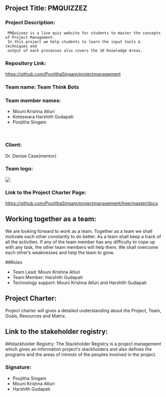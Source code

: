 ## Project Title: PMQUIZZEZ 

### Project Description: 
     PMQuizzez is a live quiz website for students to master the concepts of Project Management. 
     In this project we help students to learn the input tools & techniques and 
     output of each processes also covers the 10 Knowledge Areas. 

### Repository Link:
https://github.com/PoojithaSingam/projectmanagement
     
### Team name: Team Think Bots

### Team member names:

- Mouni Krishna Atluri
- Koteswara Harshith Gudapati
- Poojitha Singam
<br>

### Client: 
Dr. Denise Case(mentor)
<br>

### Team logo:
![](https://github.com/PoojithaSingam/projectmanagement/blob/master/poo.PNG)

### Link to the Project Charter Page:
https://github.com/PoojithaSingam/projectmanagement/tree/master/docs
<br>

## Working together as a team:	
We are looking forward to work as a team. Together as a team we shall motivate each other constantly to do better. As a team shall keep a track of all the activities. If any of the team member has any difficulty to cope up with any task, the other team members will help them. We shall overcome each other’s weaknesses and help the team to grow.

##Roles

- Team Lead: Mouni Krishna Atluri
- Team Member: Harshith Gudapati 
- Technology support: Mouni Krishna Atluri and Harshith Gudapati

## Project Charter:
Project charter will gives a detailed understanding about the Project, Team, Goals,
Resources and Matrix.

## Link to the stakeholder registry:


##stackholder Registry:
The Stackholder Registry is a project management which gives an information project's stackholders and 
also defines the programs and the areas of intrests of the peoples involved in the project. 

### Signature:

- Poojitha Singam
- Mouni Krishna Atluri
- Harshith Gudapati

            
